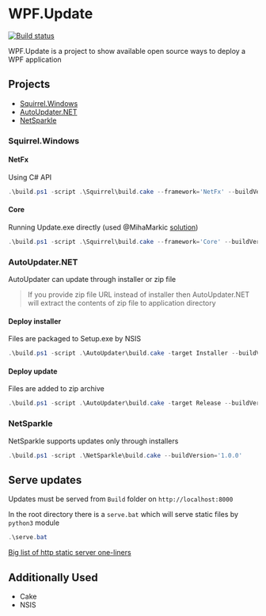 # WPF.Update

[![Build status](https://ci.appveyor.com/api/projects/status/dvotdh27wfivm836/branch/master?svg=true)](https://ci.appveyor.com/project/Liklainy/wpf-update/branch/master)

WPF.Update is a project to show available open source ways to deploy a WPF application

## Projects

* [Squirrel.Windows](https://github.com/Squirrel/Squirrel.Windows)
* [AutoUpdater.NET](https://github.com/ravibpatel/AutoUpdater.NET)
* [NetSparkle](https://github.com/Deadpikle/NetSparkle)

### Squirrel.Windows

#### NetFx
Using C# API
```powershell
.\build.ps1 -script .\Squirrel\build.cake --framework='NetFx' --buildVersion='1.0.0'
```
#### Core
Running Update.exe directly (used @MihaMarkic [solution](https://github.com/MihaMarkic/AutoMasshTik/blob/eccc8ac8b95ab32050916b6d08e1ecad280f1c4d/src/AutoMasshTik.Engine/Services/Implementation/WinAppUpdater.cs))
```powershell
.\build.ps1 -script .\Squirrel\build.cake --framework='Core' --buildVersion='1.0.0'
```
### AutoUpdater.NET
AutoUpdater can update through installer or zip file
> If you provide zip file URL instead of installer then AutoUpdater.NET will extract the contents of zip file to application directory

#### Deploy installer
Files are packaged to Setup.exe by NSIS
```powershell
.\build.ps1 -script .\AutoUpdater\build.cake -target Installer --buildVersion='1.0.0'
```
#### Deploy update
Files are added to zip archive
```powershell
.\build.ps1 -script .\AutoUpdater\build.cake -target Release --buildVersion='1.0.1'
```

### NetSparkle
NetSparkle supports updates only through installers
```powershell
.\build.ps1 -script .\NetSparkle\build.cake --buildVersion='1.0.0'
```

## Serve updates
Updates must be served from `Build` folder on `http://localhost:8000`

In the root directory there is a `serve.bat` which will serve static files by `python3` module
```powershell
.\serve.bat
```

[Big list of http static server one-liners](https://gist.github.com/willurd/5720255)

## Additionally Used
* Cake
* NSIS
